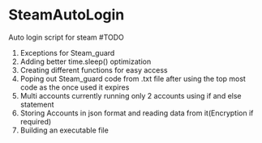 # SteamAutoLogin
Auto login script for steam 
#TODO
1. Exceptions for Steam_guard
2. Adding better time.sleep() optimization
3. Creating different functions for easy access 
4. Poping out Steam_guard code from .txt file after using the top most code as the once used it expires
5. Multi accounts currently running only 2 accounts using if and else statement
6. Storing Accounts in json format and reading data from it(Encryption if required)
7. Building an executable file

